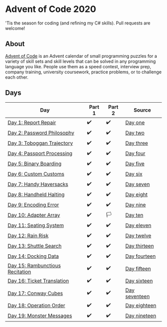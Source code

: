 ﻿ # Advent of Code 2020

 'Tis the season for coding (and refining my C# skills). Pull requests are welcome!

 ## About
 [Advent of Code](https://adventofcode.com) is an Advent calendar of small programming puzzles for a variety of skill sets and skill levels that can be solved in any programming language you like. People use them as a speed contest, interview prep, company training, university coursework, practice problems, or to challenge each other.

 ## Days

 Day|Part 1|Part 2|Source
 -|-|-|-|
[Day 1: Report Repair](https://adventofcode.com/2020/day/1)|✔️|✔️|[Day one](https://github.com/hlim29/AdventOfCode2020/blob/master/Days/DayOne.cs)|
[Day 2: Password Philosophy](https://adventofcode.com/2020/day/2)|✔️|✔️|[Day two](https://github.com/hlim29/AdventOfCode2020/blob/master/Days/DayTwo.cs)|
[Day 3: Toboggan Trajectory](https://adventofcode.com/2020/day/3)|✔️|✔️|[Day three](https://github.com/hlim29/AdventOfCode2020/blob/master/Days/DayThree.cs)|
[Day 4: Passport Processing](https://adventofcode.com/2020/day/4)|✔️|✔️|[Day four](https://github.com/hlim29/AdventOfCode2020/blob/master/Days/DayFour.cs)|
[Day 5: Binary Boarding](https://adventofcode.com/2020/day/5)|✔️|✔️|[Day five](https://github.com/hlim29/AdventOfCode2020/blob/master/Days/DayFive.cs)|
[Day 6: Custom Customs](https://adventofcode.com/2020/day/6)|✔️|✔️|[Day six](https://github.com/hlim29/AdventOfCode2020/blob/master/Days/DaySix.cs)|
[Day 7: Handy Haversacks](https://adventofcode.com/2020/day/7)|✔️|✔️|[Day seven](https://github.com/hlim29/AdventOfCode2020/blob/master/Days/DaySeven.cs)|
[Day 8: Handheld Halting](https://adventofcode.com/2020/day/8)|✔️|✔️|[Day eight](https://github.com/hlim29/AdventOfCode2020/blob/master/Days/DayEight.cs)|
[Day 9: Encoding Error](https://adventofcode.com/2020/day/9)|✔️|✔️|[Day nine](https://github.com/hlim29/AdventOfCode2020/blob/master/Days/DayNine.cs)|
[Day 10: Adapter Array](https://adventofcode.com/2020/day/10)|✔️|🏳️|[Day ten](https://github.com/hlim29/AdventOfCode2020/blob/master/Days/DayTen.cs)|
[Day 11: Seating System](https://adventofcode.com/2020/day/11)|✔️|✔️|[Day eleven](https://github.com/hlim29/AdventOfCode2020/blob/master/Days/DayEleven.cs)|
[Day 12: Rain Risk](https://adventofcode.com/2020/day/12)|✔️|✔️|[Day twelve](https://github.com/hlim29/AdventOfCode2020/blob/master/Days/DayTwelve.cs)|
[Day 13: Shuttle Search](https://adventofcode.com/2020/day/13)|✔️|✔️|[Day thirteen](https://github.com/hlim29/AdventOfCode2020/blob/master/Days/DayThirteen.cs)|
[Day 14: Docking Data](https://adventofcode.com/2020/day/14)|✔️|✔️|[Day fourteen](https://github.com/hlim29/AdventOfCode2020/blob/master/Days/DayFourteen.cs)|
[Day 15: Rambunctious Recitation](https://adventofcode.com/2020/day/15)|✔️|✔️|[Day fifteen](https://github.com/hlim29/AdventOfCode2020/blob/master/Days/DayFifteen.cs)|
[Day 16: Ticket Translation](https://adventofcode.com/2020/day/16)|✔️|✔️|[Day sixteen](https://github.com/hlim29/AdventOfCode2020/blob/master/Days/DaySixteen.cs)|
[Day 17: Conway Cubes](https://adventofcode.com/2020/day/17)|✔️|✔️|[Day seventeen](https://github.com/hlim29/AdventOfCode2020/blob/master/Days/DaySeventeen.cs)|
[Day 18: Operation Order](https://adventofcode.com/2020/day/18)|✔️|✔️|[Day eighteen](https://github.com/hlim29/AdventOfCode2020/blob/master/Days/DayEighteen.cs)|
[Day 19: Monster Messages](https://adventofcode.com/2020/day/19)|✔️|✔️|[Day nineteen](https://github.com/hlim29/AdventOfCode2020/blob/master/Days/DayNineteen.cs)|
